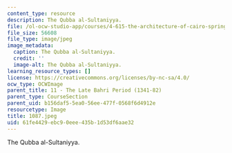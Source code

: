 ```yaml
---
content_type: resource
description: The Qubba al-Sultaniyya.
file: /ol-ocw-studio-app/courses/4-615-the-architecture-of-cairo-spring-2002/61fe4429ebc90eee435b1d53df6aae32_1087.jpeg
file_size: 56608
file_type: image/jpeg
image_metadata:
  caption: The Qubba al-Sultaniyya.
  credit: ''
  image-alt: The Qubba al-Sultaniyya.
learning_resource_types: []
license: https://creativecommons.org/licenses/by-nc-sa/4.0/
ocw_type: OCWImage
parent_title: 11 - The Late Bahri Period (1341-82)
parent_type: CourseSection
parent_uid: b156daf5-5ea0-56ee-477f-0568f6d4912e
resourcetype: Image
title: 1087.jpeg
uid: 61fe4429-ebc9-0eee-435b-1d53df6aae32
---
```

The Qubba al-Sultaniyya.